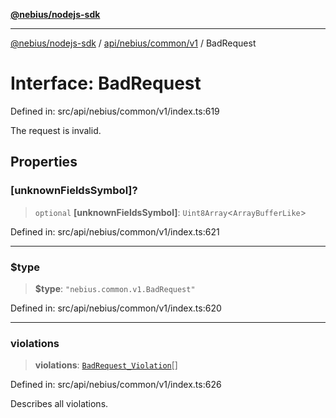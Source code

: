 [**@nebius/nodejs-sdk**](../../../../../README.md)

---

[@nebius/nodejs-sdk](../../../../../README.md) / [api/nebius/common/v1](../README.md) / BadRequest

# Interface: BadRequest

Defined in: src/api/nebius/common/v1/index.ts:619

The request is invalid.

## Properties

### \[unknownFieldsSymbol\]?

> `optional` **\[unknownFieldsSymbol\]**: `Uint8Array`\<`ArrayBufferLike`\>

Defined in: src/api/nebius/common/v1/index.ts:621

---

### $type

> **$type**: `"nebius.common.v1.BadRequest"`

Defined in: src/api/nebius/common/v1/index.ts:620

---

### violations

> **violations**: [`BadRequest_Violation`](BadRequest_Violation.md)[]

Defined in: src/api/nebius/common/v1/index.ts:626

Describes all violations.
